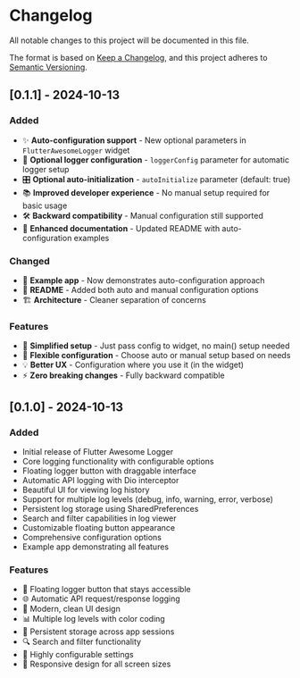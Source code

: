 # Changelog

All notable changes to this project will be documented in this file.

The format is based on [Keep a Changelog](https://keepachangelog.com/en/1.0.0/),
and this project adheres to [Semantic Versioning](https://semver.org/spec/v2.0.0.html).

## [0.1.1] - 2024-10-13

### Added
- ✨ **Auto-configuration support** - New optional parameters in `FlutterAwesomeLogger` widget
- 🔧 **Optional logger configuration** - `loggerConfig` parameter for automatic logger setup
- 🎛️ **Optional auto-initialization** - `autoInitialize` parameter (default: true)
- 📚 **Improved developer experience** - No manual setup required for basic usage
- 🛠️ **Backward compatibility** - Manual configuration still supported
- 📝 **Enhanced documentation** - Updated README with auto-configuration examples

### Changed
- 🔄 **Example app** - Now demonstrates auto-configuration approach
- 📖 **README** - Added both auto and manual configuration options
- 🏗️ **Architecture** - Cleaner separation of concerns

### Features
- 🎯 **Simplified setup** - Just pass config to widget, no main() setup needed
- 🔄 **Flexible configuration** - Choose auto or manual setup based on needs
- 💡 **Better UX** - Configuration where you use it (in the widget)
- ⚡ **Zero breaking changes** - Fully backward compatible

## [0.1.0] - 2024-10-13

### Added
- Initial release of Flutter Awesome Logger
- Core logging functionality with configurable options
- Floating logger button with draggable interface
- Automatic API logging with Dio interceptor
- Beautiful UI for viewing log history
- Support for multiple log levels (debug, info, warning, error, verbose)
- Persistent log storage using SharedPreferences
- Search and filter capabilities in log viewer
- Customizable floating button appearance
- Comprehensive configuration options
- Example app demonstrating all features

### Features
- 📱 Floating logger button that stays accessible
- 🌐 Automatic API request/response logging
- 🎨 Modern, clean UI design
- 📊 Multiple log levels with color coding
- 💾 Persistent storage across app sessions
- 🔍 Search and filter functionality
- 🎯 Highly configurable settings
- 📱 Responsive design for all screen sizes